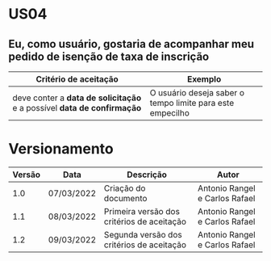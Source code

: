 # US04

## Eu, como usuário, gostaria de acompanhar meu pedido de isenção de taxa de inscrição

| Critério de aceitação                                                      | Exemplo                                                   |
| -------------------------------------------------------------------------- | --------------------------------------------------------- |
| deve conter a **data de solicitação** e a possível **data de confirmação** | O usuário deseja saber o tempo limite para este empecilho |

# Versionamento

| Versão | Data       | Descrição                                  | Autor                          |
| ------ | ---------- | ------------------------------------------ | ------------------------------ |
| 1.0    | 07/03/2022 | Criação do documento                       | Antonio Rangel e Carlos Rafael |
| 1.1    | 08/03/2022 | Primeira versão dos critérios de aceitação | Antonio Rangel e Carlos Rafael |
| 1.2    | 09/03/2022 | Segunda versão dos critérios de aceitação  | Antonio Rangel e Carlos Rafael |
